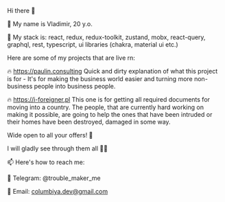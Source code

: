 Hi there 👋

🌱 My name is Vladimir, 20 y.o.

🤘 My stack is: react, redux, redux-toolkit, zustand, mobx, react-query, graphql, rest, typescript, ui libraries (chakra, material ui etc.)

Here are some of my projects that are live rn:

🔥 https://paulin.consulting
Quick and dirty explanation of what this project is for - 
It's for making the business world easier and turning more non-business people into business people.

🔥 https://i-foreigner.pl
This one is for getting all required documents for moving into a country.
The people, that are currently hard working on making it possible, are going to help the ones that have been intruded
or their homes have been destroyed, damaged in some way.

Wide open to all your offers! 👀

I will gladly see through them all 👀👀

📫 Here's how to reach me:

💬 Telegram: @trouble_maker_me

📱 Email: columbiya.dev@gmail.com
